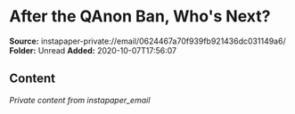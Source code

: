 # After the QAnon Ban, Who's Next?

**Source:** instapaper-private://email/0624467a70f939fb921436dc031149a6/
**Folder:** Unread
**Added:** 2020-10-07T17:56:07




## Content
*Private content from instapaper_email*

